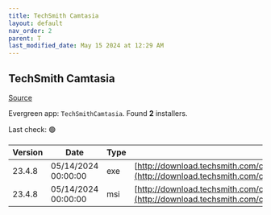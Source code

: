```yaml
---
title: TechSmith Camtasia
layout: default
nav_order: 2
parent: T
last_modified_date: May 15 2024 at 12:29 AM
---
```


## TechSmith Camtasia

[Source](https://www.techsmith.com/)

Evergreen app: `TechSmithCamtasia`. Found **2** installers.

Last check: 🟢

| Version | Date                | Type | URI                                                                                                                                                |
| ------- | ------------------- | ---- | -------------------------------------------------------------------------------------------------------------------------------------------------- |
| 23.4.8  | 05/14/2024 00:00:00 | exe  | [http://download.techsmith.com/camtasiastudio/releases/2348/camtasia.exe](http://download.techsmith.com/camtasiastudio/releases/2348/camtasia.exe) |
| 23.4.8  | 05/14/2024 00:00:00 | msi  | [http://download.techsmith.com/camtasiastudio/releases/2348/camtasia.msi](http://download.techsmith.com/camtasiastudio/releases/2348/camtasia.msi) |
